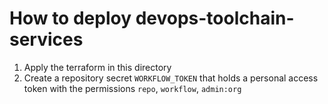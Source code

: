 # How to deploy devops-toolchain-services

1. Apply the terraform in this directory
2. Create a repository secret `WORKFLOW_TOKEN` that holds a personal access token with the permissions `repo`, `workflow`, `admin:org` 
